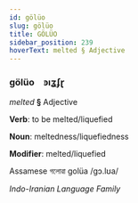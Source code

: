 ```yaml
---
id: gölüo
slug: gölüo
title: GÖLÜO
sidebar_position: 239
hoverText: melted § Adjective
---
```


### gölüo&emsp;<span kind="abugida">ꜿıʓʄɽ</span>

*melted* **§** Adjective

**Verb**: to be melted/liquefied

**Noun**: meltedness/liquefiedness

**Modifier**: melted/liquefied

Assamese গলোৱা golüa /ɡɔ.lʊa/

*Indo-Iranian Language Family*